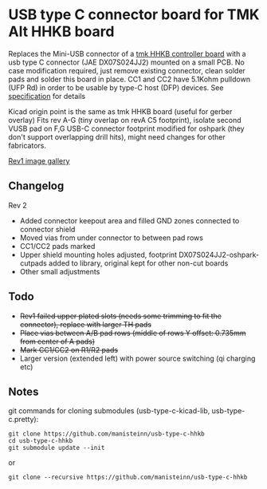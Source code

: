 USB type C connector board for TMK Alt HHKB board
=================================================

Replaces the Mini-USB connector of a  <a href="https://github.com/tmk/HHKB_controller" target="_blank">tmk HHKB controller board</a> with a usb type C connector (JAE DX07S024JJ2) mounted on a small PCB.
No case modification required, just remove existing connector, clean solder pads and solder this board in place.
CC1 and CC2 have 5.1Kohm pulldown (UFP Rd) in order to be usable by type-C host (DFP) devices. 
See <a href="http://www.usb.org/developers/docs/">specification</a> for details

Kicad origin point is the same as tmk HHKB board (useful for gerber overlay)
Fits rev A-G (tiny overlap on revA C5 footprint), isolate second VUSB pad on F,G
USB-C connector footprint modified for oshpark (they don't support overlapping drill hits), might need changes for other fabricators. 

<a href="https://imgur.com/a/JwNwm">Rev1 image gallery</a>

Changelog
---------
Rev 2
- Added connector keepout area and filled GND zones connected to connector shield
- Moved vias from under connector to between pad rows
- CC1/CC2 pads marked
- Upper shield mounting holes adjusted, footprint DX07S024JJ2-oshpark-cutpads added to library, original kept for other non-cut boards
- Other small adjustments

Todo
----
- ~~Rev1 failed upper plated slots (needs some trimming to fit the connector), replace with larger TH pads~~
- ~~Place vias between A/B pad rows (middle of rows Y offset: 0.735mm from center of A pads)~~
- ~~Mark CC1/CC2 on R1/R2 pads~~
- Larger version (extended left) with power source switching (qi charging etc)

Notes
-----
git commands for cloning submodules (usb-type-c-kicad-lib, usb-type-c.pretty):

    git clone https://github.com/manisteinn/usb-type-c-hhkb
    cd usb-type-c-hhkb
    git submodule update --init

or

    git clone --recursive https://github.com/manisteinn/usb-type-c-hhkb
